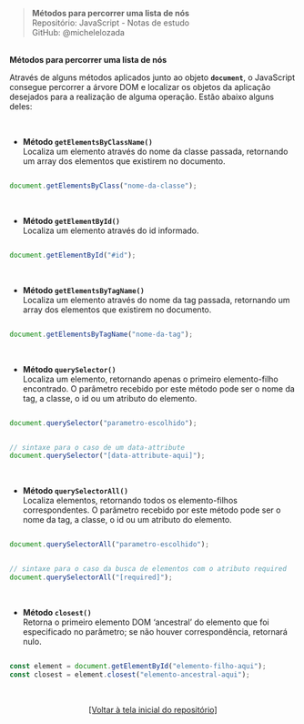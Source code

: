 > **Métodos para percorrer uma lista de nós**  
> Repositório: JavaScript - Notas de estudo     
> GitHub: @michelelozada
&nbsp;
     
&nbsp;  
**Métodos para percorrer uma lista de nós**
&nbsp; 

Através de alguns métodos aplicados junto ao objeto **`document`**, o JavaScript consegue percorrer a árvore DOM e localizar os objetos da aplicação desejados para a realização de alguma operação. Estão abaixo alguns deles:      

&nbsp; 

- **Método `getElementsByClassName()`**  
Localiza um elemento através do nome da classe passada, retornando um array dos elementos que existirem no documento.  
```js

document.getElementsByClass("nome-da-classe");
```

&nbsp;  

- **Método `getElementById()`**   
Localiza um elemento através do id informado.     
```js

document.getElementById("#id");
```

&nbsp; 

- **Método `getElementsByTagName()`**  
Localiza um elemento através do nome da tag passada, retornando um array dos elementos que existirem no documento.  
```js

document.getElementsByTagName("nome-da-tag");
```

&nbsp;  

- **Método `querySelector()`**  
Localiza um elemento, retornando apenas o primeiro elemento-filho encontrado. O parâmetro recebido por este método pode ser o nome da tag, a classe, o id ou um atributo do elemento.  
```js

document.querySelector("parametro-escolhido");
```
```js

// sintaxe para o caso de um data-attribute
document.querySelector("[data-attribute-aqui]");
```

&nbsp;  

- **Método `querySelectorAll()`**  
Localiza elementos, retornando todos os elemento-filhos correspondentes. O parâmetro recebido por este método pode ser o nome da tag, a classe, o id ou um atributo do elemento.  
```js

document.querySelectorAll("parametro-escolhido");
```
```js

// sintaxe para o caso da busca de elementos com o atributo required
document.querySelectorAll("[required]");
```

&nbsp; 

- **Método `closest()`**  
Retorna o primeiro elemento DOM ‘ancestral’ do elemento que foi especificado no parâmetro; se não houver correspondência, retornará nulo. 
```js

const element = document.getElementById("elemento-filho-aqui");
const closest = element.closest("elemento-ancestral-aqui");
```

&nbsp; 

<div align="center">
<a href="https://github.com/michelelozada/JavaScript-Study-Notes">[Voltar à tela inicial do repositório]</a>
</div>